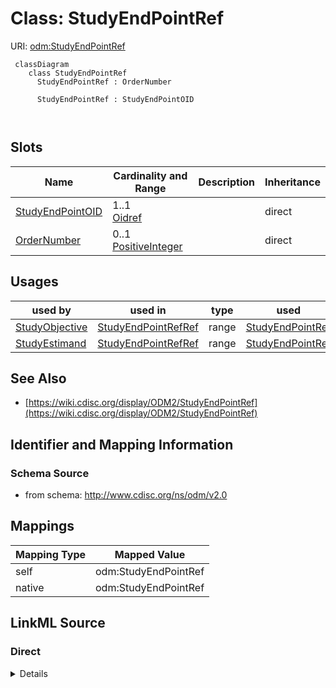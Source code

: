 # Class: StudyEndPointRef



URI: [odm:StudyEndPointRef](http://www.cdisc.org/ns/odm/v2.0/StudyEndPointRef)



```mermaid
 classDiagram
    class StudyEndPointRef
      StudyEndPointRef : OrderNumber
        
      StudyEndPointRef : StudyEndPointOID
        
      
```




<!-- no inheritance hierarchy -->


## Slots

| Name | Cardinality and Range | Description | Inheritance |
| ---  | --- | --- | --- |
| [StudyEndPointOID](StudyEndPointOID.md) | 1..1 <br/> [Oidref](Oidref.md) |  | direct |
| [OrderNumber](OrderNumber.md) | 0..1 <br/> [PositiveInteger](PositiveInteger.md) |  | direct |





## Usages

| used by | used in | type | used |
| ---  | --- | --- | --- |
| [StudyObjective](StudyObjective.md) | [StudyEndPointRefRef](StudyEndPointRefRef.md) | range | [StudyEndPointRef](StudyEndPointRef.md) |
| [StudyEstimand](StudyEstimand.md) | [StudyEndPointRefRef](StudyEndPointRefRef.md) | range | [StudyEndPointRef](StudyEndPointRef.md) |






## See Also

* [https://wiki.cdisc.org/display/ODM2/StudyEndPointRef](https://wiki.cdisc.org/display/ODM2/StudyEndPointRef)

## Identifier and Mapping Information







### Schema Source


* from schema: http://www.cdisc.org/ns/odm/v2.0





## Mappings

| Mapping Type | Mapped Value |
| ---  | ---  |
| self | odm:StudyEndPointRef |
| native | odm:StudyEndPointRef |





## LinkML Source

<!-- TODO: investigate https://stackoverflow.com/questions/37606292/how-to-create-tabbed-code-blocks-in-mkdocs-or-sphinx -->

### Direct

<details>
```yaml
name: StudyEndPointRef
from_schema: http://www.cdisc.org/ns/odm/v2.0
see_also:
- https://wiki.cdisc.org/display/ODM2/StudyEndPointRef
slots:
- StudyEndPointOID
- OrderNumber
slot_usage:
  StudyEndPointOID:
    name: StudyEndPointOID
    domain_of:
    - StudyEndPointRef
    range: oidref
    required: true
  OrderNumber:
    name: OrderNumber
    domain_of:
    - StudyEventGroupRef
    - StudyEventRef
    - ItemGroupRef
    - ItemRef
    - CodeListItem
    - Parameter
    - ReturnValue
    - StudyEndPointRef
    range: positiveInteger
class_uri: odm:StudyEndPointRef

```
</details>

### Induced

<details>
```yaml
name: StudyEndPointRef
from_schema: http://www.cdisc.org/ns/odm/v2.0
see_also:
- https://wiki.cdisc.org/display/ODM2/StudyEndPointRef
slot_usage:
  StudyEndPointOID:
    name: StudyEndPointOID
    domain_of:
    - StudyEndPointRef
    range: oidref
    required: true
  OrderNumber:
    name: OrderNumber
    domain_of:
    - StudyEventGroupRef
    - StudyEventRef
    - ItemGroupRef
    - ItemRef
    - CodeListItem
    - Parameter
    - ReturnValue
    - StudyEndPointRef
    range: positiveInteger
attributes:
  StudyEndPointOID:
    name: StudyEndPointOID
    from_schema: http://www.cdisc.org/ns/odm/v2.0
    rank: 1000
    alias: StudyEndPointOID
    owner: StudyEndPointRef
    domain_of:
    - StudyEndPointRef
    range: oidref
    required: true
  OrderNumber:
    name: OrderNumber
    from_schema: http://www.cdisc.org/ns/odm/v2.0
    rank: 1000
    alias: OrderNumber
    owner: StudyEndPointRef
    domain_of:
    - StudyEventGroupRef
    - StudyEventRef
    - ItemGroupRef
    - ItemRef
    - CodeListItem
    - Parameter
    - ReturnValue
    - StudyEndPointRef
    range: positiveInteger
class_uri: odm:StudyEndPointRef

```
</details>